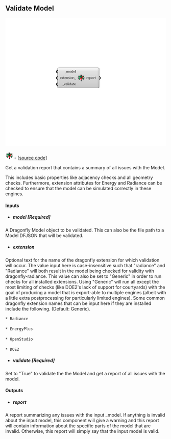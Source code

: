 ## Validate Model

![](../../images/components/Validate_Model.png)

![](../../images/icons/Validate_Model.png) - [[source code]](https://github.com/ladybug-tools/dragonfly-grasshopper/blob/master/dragonfly_grasshopper/src//DF%20Validate%20Model.py)


Get a validation report that contains a summary of all issues with the Model. 

This includes basic properties like adjacency checks and all geometry checks. Furthermore, extension attributes for Energy and Radiance can be checked to ensure that the model can be simulated correctly in these engines. 



#### Inputs
* ##### model [Required]
A Dragonfly Model object to be validated. This can also be the file path to a Model DFJSON that will be validated. 
* ##### extension 
Optional text for the name of the dragonfly extension for which validation will occur. The value input here is case-insensitive such that "radiance" and "Radiance" will both result in the model being checked for validity with dragonfly-radiance. This value can also be set to "Generic" in order to run checks for all installed extensions. Using "Generic" will run all except the most limiting of checks (like DOE2's lack of support for courtyards) with the goal of producing a model that is export-able to multiple engines (albeit with a little extra postprocessing for particularly limited engines). Some common dragonfly extension names that can be input here if they are installed include the following. (Default: Generic). 

    * Radiance

    * EnergyPlus

    * OpenStudio

    * DOE2
* ##### validate [Required]
Set to "True" to validate the the Model and get a report of all issues with the model. 

#### Outputs
* ##### report
A report summarizing any issues with the input _model. If anything is invalid about the input model, this component will give a warning and this report will contain information about the specific parts of the model that are invalid. Otherwise, this report will simply say that the input model is valid. 